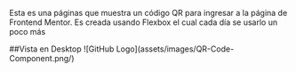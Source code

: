 <p>Esta es una páginas que muestra un código QR para ingresar a la página de Frontend Mentor. Es creada usando Flexbox el cual cada día se usarlo un poco más</p>
##Vista en Desktop
![GitHub Logo](assets/images/QR-Code-Component.png/)
